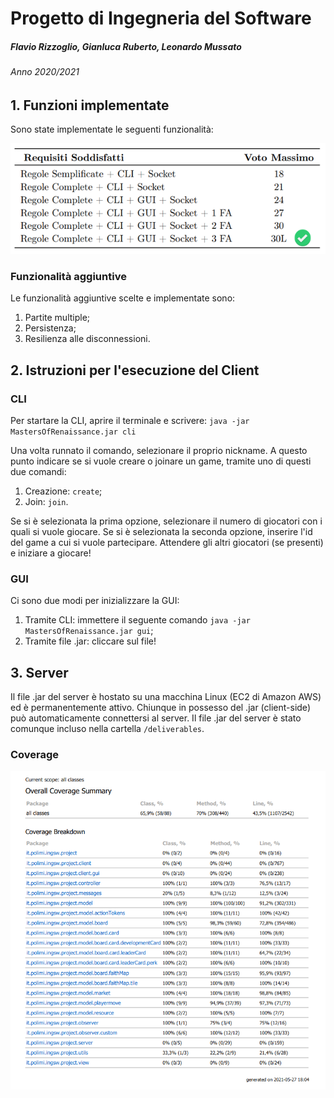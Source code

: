 # Progetto di Ingegneria del Software
##### Flavio Rizzoglio, Gianluca Ruberto, Leonardo Mussato
###### Anno 2020/2021

## 1. Funzioni implementate
Sono state implementate le seguenti funzionalità:

![alt text](https://github.com/mightyflavieee/ing-sw-2021-rizzoglio-ruberto-mussato/blob/master/deliverables/readme_images/implemented_functions.PNG)

### Funzionalità aggiuntive
Le funzionalità aggiuntive scelte e implementate sono:
1. Partite multiple;
2. Persistenza;
3. Resilienza alle disconnessioni.

## 2. Istruzioni per l'esecuzione del Client
### CLI
Per startare la CLI, aprire il terminale e scrivere:
`java -jar MastersOfRenaissance.jar cli`

Una volta runnato il comando, selezionare il proprio nickname. A questo punto indicare se si vuole creare o joinare un game, tramite uno di questi due comandi:
1. Creazione: `create`;
2. Join: `join`.

Se si è selezionata la prima opzione, selezionare il numero di giocatori con i quali si vuole giocare. Se si è selezionata la seconda opzione, inserire l'id del game a cui si vuole partecipare. 
Attendere gli altri giocatori (se presenti) e iniziare a giocare!

### GUI
Ci sono due modi per inizializzare la GUI:
1. Tramite CLI: immettere il seguente comando `java -jar MastersOfRenaissance.jar gui`;
2. Tramite file .jar: cliccare sul file!

## 3. Server
Il file .jar del server è hostato su una macchina Linux (EC2 di Amazon AWS) ed è permanentemente attivo. Chiunque in possesso del .jar (client-side) può automaticamente connettersi al server.
Il file .jar del server è stato comunque incluso nella cartella `/deliverables`. 

### Coverage
![alt text](https://github.com/mightyflavieee/ing-sw-2021-rizzoglio-ruberto-mussato/blob/master/deliverables/coverage.PNG)
